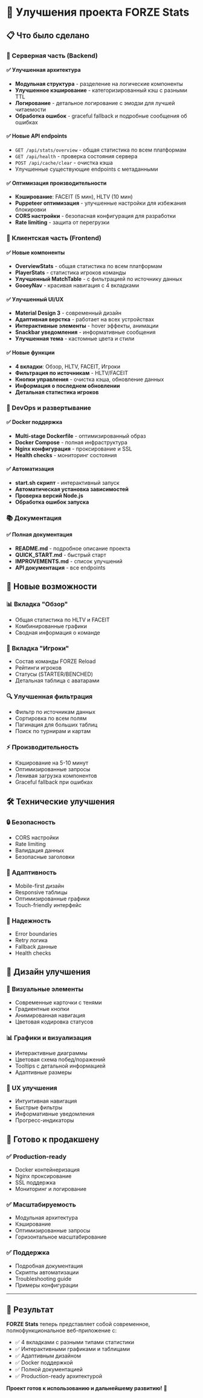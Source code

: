 # 🚀 Улучшения проекта FORZE Stats

## 📋 Что было сделано

### 🔧 Серверная часть (Backend)

#### ✅ Улучшенная архитектура
- **Модульная структура** - разделение на логические компоненты
- **Улучшенное кэширование** - категоризированный кэш с разными TTL
- **Логирование** - детальное логирование с эмодзи для лучшей читаемости
- **Обработка ошибок** - graceful fallback и подробные сообщения об ошибках

#### ✅ Новые API endpoints
- `GET /api/stats/overview` - общая статистика по всем платформам
- `GET /api/health` - проверка состояния сервера
- `POST /api/cache/clear` - очистка кэша
- Улучшенные существующие endpoints с метаданными

#### ✅ Оптимизация производительности
- **Кэширование**: FACEIT (5 мин), HLTV (10 мин)
- **Puppeteer оптимизация** - улучшенные настройки для избежания блокировки
- **CORS настройки** - безопасная конфигурация для разработки
- **Rate limiting** - защита от перегрузки

### 🎨 Клиентская часть (Frontend)

#### ✅ Новые компоненты
- **OverviewStats** - общая статистика по всем платформам
- **PlayerStats** - статистика игроков команды
- **Улучшенный MatchTable** - с фильтрацией по источнику данных
- **GooeyNav** - красивая навигация с 4 вкладками

#### ✅ Улучшенный UI/UX
- **Material Design 3** - современный дизайн
- **Адаптивная верстка** - работает на всех устройствах
- **Интерактивные элементы** - hover эффекты, анимации
- **Snackbar уведомления** - информативные сообщения
- **Улучшенная тема** - кастомные цвета и стили

#### ✅ Новые функции
- **4 вкладки**: Обзор, HLTV, FACEIT, Игроки
- **Фильтрация по источникам** - HLTV/FACEIT
- **Кнопки управления** - очистка кэша, обновление данных
- **Информация о последнем обновлении**
- **Детальная статистика игроков**

### 🐳 DevOps и развертывание

#### ✅ Docker поддержка
- **Multi-stage Dockerfile** - оптимизированный образ
- **Docker Compose** - полная инфраструктура
- **Nginx конфигурация** - проксирование и SSL
- **Health checks** - мониторинг состояния

#### ✅ Автоматизация
- **start.sh скрипт** - интерактивный запуск
- **Автоматическая установка зависимостей**
- **Проверка версий Node.js**
- **Обработка ошибок запуска**

### 📚 Документация

#### ✅ Полная документация
- **README.md** - подробное описание проекта
- **QUICK_START.md** - быстрый старт
- **IMPROVEMENTS.md** - список улучшений
- **API документация** - все endpoints

## 🎯 Новые возможности

### 📊 Вкладка "Обзор"
- Общая статистика по HLTV и FACEIT
- Комбинированные графики
- Сводная информация о команде

### 👥 Вкладка "Игроки"
- Состав команды FORZE Reload
- Рейтинги игроков
- Статусы (STARTER/BENCHED)
- Детальная таблица с аватарами

### 🔍 Улучшенная фильтрация
- Фильтр по источникам данных
- Сортировка по всем полям
- Пагинация для больших таблиц
- Поиск по турнирам и картам

### ⚡ Производительность
- Кэширование на 5-10 минут
- Оптимизированные запросы
- Ленивая загрузка компонентов
- Graceful fallback при ошибках

## 🛠 Технические улучшения

### 🔒 Безопасность
- CORS настройки
- Rate limiting
- Валидация данных
- Безопасные заголовки

### 📱 Адаптивность
- Mobile-first дизайн
- Responsive таблицы
- Оптимизированные графики
- Touch-friendly интерфейс

### 🔄 Надежность
- Error boundaries
- Retry логика
- Fallback данные
- Health checks

## 🎨 Дизайн улучшения

### 🎨 Визуальные элементы
- Современные карточки с тенями
- Градиентные кнопки
- Анимированная навигация
- Цветовая кодировка статусов

### 📊 Графики и визуализация
- Интерактивные диаграммы
- Цветовая схема побед/поражений
- Tooltips с детальной информацией
- Адаптивные размеры

### 🎯 UX улучшения
- Интуитивная навигация
- Быстрые фильтры
- Информативные уведомления
- Прогресс-индикаторы

## 🚀 Готово к продакшену

### ✅ Production-ready
- Docker контейнеризация
- Nginx проксирование
- SSL поддержка
- Мониторинг и логирование

### ✅ Масштабируемость
- Модульная архитектура
- Кэширование
- Оптимизированные запросы
- Горизонтальное масштабирование

### ✅ Поддержка
- Подробная документация
- Скрипты автоматизации
- Troubleshooting guide
- Примеры конфигурации

---

## 🎉 Результат

**FORZE Stats** теперь представляет собой современное, полнофункциональное веб-приложение с:

- ✅ 4 вкладками с разными типами статистики
- ✅ Интерактивными графиками и таблицами
- ✅ Адаптивным дизайном
- ✅ Docker поддержкой
- ✅ Полной документацией
- ✅ Production-ready архитектурой

**Проект готов к использованию и дальнейшему развитию!** 🚀
